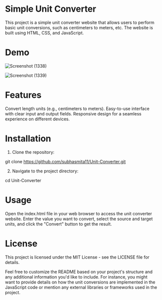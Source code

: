 # Simple Unit Converter
This project is a simple unit converter website that allows users to perform basic unit conversions, such as centimeters to meters, etc. The website is built using HTML, CSS, and JavaScript.

# Demo
![Screenshot (1338)](https://github.com/rks2601/Unit-Converter/assets/122681297/6cc76dab-8e64-4a3f-acf8-00e47e85485f)

![Screenshot (1339)](https://github.com/rks2601/Unit-Converter/assets/122681297/8950353d-fea3-4ea8-b73d-49a9fc638fb9)


# Features
Convert length units (e.g., centimeters to meters).
Easy-to-use interface with clear input and output fields.
Responsive design for a seamless experience on different devices.
# Installation
1. Clone the repository:

git clone https://github.com/subhasmita11/Unit-Converter.git

2. Navigate to the project directory:

cd Unit-Converter


# Usage
Open the index.html file in your web browser to access the unit converter website. Enter the value you want to convert, select the source and target units, and click the "Convert" button to get the result.

# License
This project is licensed under the MIT License - see the LICENSE file for details.

Feel free to customize the README based on your project's structure and any additional information you'd like to include. For instance, you might want to provide details on how the unit conversions are implemented in the JavaScript code or mention any external libraries or frameworks used in the project.
